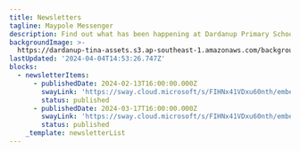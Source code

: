 ```yaml
---
title: Newsletters
tagline: Maypole Messenger
description: Find out what has been happening at Dardanup Primary School
backgroundImage: >-
  https://dardanup-tina-assets.s3.ap-southeast-1.amazonaws.com/background-images/homepage.jpg
lastUpdated: '2024-04-04T14:53:26.747Z'
blocks:
  - newsletterItems:
      - publishedDate: 2024-02-13T16:00:00.000Z
        swayLink: 'https://sway.cloud.microsoft/s/FIHNx41VDxu60nth/embed'
        status: published
      - publishedDate: 2024-03-17T16:00:00.000Z
        swayLink: 'https://sway.cloud.microsoft/s/FIHNx41VDxu60nth/embed'
        status: published
    _template: newsletterList
---
```


